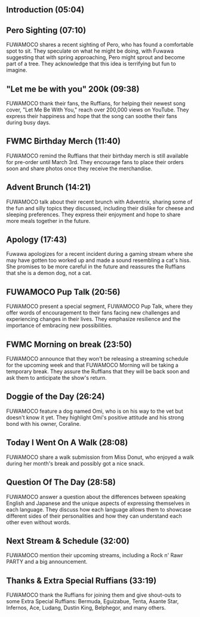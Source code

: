 ## Introduction (05:04)

## Pero Sighting (07:10)

FUWAMOCO shares a recent sighting of Pero, who has found a comfortable spot to sit. They speculate on what he might be doing, with Fuwawa suggesting that with spring approaching, Pero might sprout and become part of a tree. They acknowledge that this idea is terrifying but fun to imagine.

## "Let me be with you" 200k (09:38)

FUWAMOCO thank their fans, the Ruffians, for helping their newest song cover, "Let Me Be With You," reach over 200,000 views on YouTube. They express their happiness and hope that the song can soothe their fans during busy days.

## FWMC Birthday Merch (11:40)

FUWAMOCO remind the Ruffians that their birthday merch is still available for pre-order until March 3rd. They encourage fans to place their orders soon and share photos once they receive the merchandise.

## Advent Brunch (14:21)

FUWAMOCO talk about their recent brunch with Adventrix, sharing some of the fun and silly topics they discussed, including their dislike for cheese and sleeping preferences. They express their enjoyment and hope to share more meals together in the future.

## Apology (17:43)

Fuwawa apologizes for a recent incident during a gaming stream where she may have gotten too worked up and made a sound resembling a cat's hiss. She promises to be more careful in the future and reassures the Ruffians that she is a demon dog, not a cat.

## FUWAMOCO Pup Talk (20:56)

FUWAMOCO present a special segment, FUWAMOCO Pup Talk, where they offer words of encouragement to their fans facing new challenges and experiencing changes in their lives. They emphasize resilience and the importance of embracing new possibilities.

## FWMC Morning on break (23:50)

FUWAMOCO announce that they won't be releasing a streaming schedule for the upcoming week and that FUWAMOCO Morning will be taking a temporary break. They assure the Ruffians that they will be back soon and ask them to anticipate the show's return.

## Doggie of the Day (26:24)

FUWAMOCO feature a dog named Omi, who is on his way to the vet but doesn't know it yet. They highlight Omi's positive attitude and his strong bond with his owner, Coraline.

## Today I Went On A Walk (28:08)

FUWAMOCO share a walk submission from Miss Donut, who enjoyed a walk during her month's break and possibly got a nice snack.

## Question Of The Day (28:58)

FUWAMOCO answer a question about the differences between speaking English and Japanese and the unique aspects of expressing themselves in each language. They discuss how each language allows them to showcase different sides of their personalities and how they can understand each other even without words.

## Next Stream & Schedule (32:00)

FUWAMOCO mention their upcoming streams, including a Rock n' Rawr PARTY and a big announcement.

## Thanks & Extra Special Ruffians (33:19)

FUWAMOCO thank the Ruffians for joining them and give shout-outs to some Extra Special Ruffians: Bermuda, Eguizabue, Tenta, Asante Star, Infernos, Ace, Ludang, Dustin King, Belphegor, and many others.
